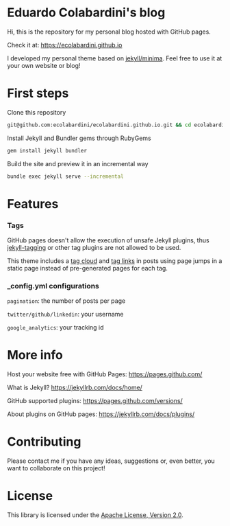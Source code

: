 # Eduardo Colabardini's blog

Hi, this is the repository for my personal blog hosted with GitHub pages.

Check it at: https://ecolabardini.github.io

I developed my personal theme based on [jekyll/minima](https://github.com/jekyll/minima). Feel free to use it at your own website or blog!

# First steps

Clone this repository
```bash
git@github.com:ecolabardini/ecolabardini.github.io.git && cd ecolabardini.github.io
```

Install Jekyll and Bundler gems through RubyGems
```bash
gem install jekyll bundler
```

Build the site and preview it in an incremental way
```bash
bundle exec jekyll serve --incremental
```

# Features

### Tags

GitHub pages doesn't allow the execution of unsafe Jekyll plugins, thus [jekyll-tagging](https://github.com/pattex/jekyll-tagging) or other tag plugins are not allowed to be used.

This theme includes a [tag cloud](https://ecolabardini.github.io/tagcloud/) and [tag links](https://ecolabardini.github.io/2015/11/24/my-docker-whale-of-fortune/) in posts using page jumps in a static page instead of pre-generated pages for each tag.

### _config.yml configurations

`pagination`: the number of posts per page

`twitter/github/linkedin`: your username

`google_analytics`: your tracking id

# More info

Host your website free with GitHub Pages: https://pages.github.com/

What is Jekyll? https://jekyllrb.com/docs/home/

GitHub supported plugins: https://pages.github.com/versions/

About plugins on GitHub pages: https://jekyllrb.com/docs/plugins/

# Contributing

Please contact me if you have any ideas, suggestions or, even better, you want to collaborate on this project!

# License

This library is licensed under the [Apache License, Version 2.0](http://www.apache.org/licenses/LICENSE-2.0).
